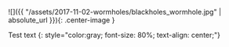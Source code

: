 ![]({{ "/assets/2017-11-02-wormholes/blackholes_wormhole.jpg" | absolute_url }}){: .center-image }

Test text
{: style="color:gray; font-size: 80%; text-align: center;"}
